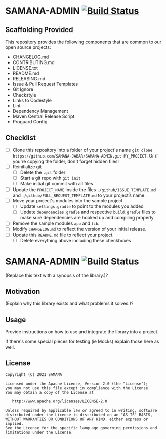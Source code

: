 # SAMANA-ADMIN [![Build Status](https://travis-ci.org/uber/android-template.svg?branch=master)](https://github.com/SAMANA-JABAR/SAMANA-ADMIN)

## Scaffolding Provided

This repository provides the following components that are common to our open source projects:

- CHANGELOG.md
- CONTRIBUTING.md
- LICENSE.txt
- README.md
- RELEASING.md
- Issue & Pull Request Templates
- Git Ignore
- Checkstyle
- Links to Codestyle
- Lint
- Dependency Management
- Maven Central Release Script
- Proguard Config

## Checklist

- [ ] Clone this repository into a folder of your project's name `git clone https://github.com/SAMANA-JABAR/SAMANA-ADMIN.git MY_PROJECT`. Or if you're copying the folder, don't forget hidden files!
- [ ] Reinitialize git
    - [ ] Delete the `.git` folder
    - [ ] Start a git repo with `git init`
    - [ ] Make initial git commit with all files
- [ ] Update the `PROJECT_NAME` inside the files `./github/ISSUE_TEMPLATE.md` and `./github/PULL_REQUEST_TEMPLATE.md` to your project’s name.
- [ ] Move your project's modules into the sample project
    - [ ] Update `settings.gradle` to point to the modules you added
    - [ ] Update `dependencies.gradle` and respective `build.gradle` files to make sure dependencies are hooked up and compiling properly
- [ ] Remove the sample modules `app` and `lib`.
- [ ] Modify `CHANGELOG.md` to reflect the version of your initial release.
- [ ] Update this `README.md` file to reflect your project.
    - [ ] Delete everything above including these checkboxes

# SAMANA-ADMIN ![Build Status](https://travis-ci.org/uber/android-template.svg?branch=master)

(Replace this text with a synopsis of the library.)?

## Motivation

(Explain why this library exists and what problems it solves.)?

## Usage

Provide instructions on how to use and integrate the library into a project.

If there's some special pieces for testing (ie Mocks) explain those here as well.

## License

    Copyright (C) 2021 SAMANA

    Licensed under the Apache License, Version 2.0 (the "License");
    you may not use this file except in compliance with the License.
    You may obtain a copy of the License at

       http://www.apache.org/licenses/LICENSE-2.0

    Unless required by applicable law or agreed to in writing, software
    distributed under the License is distributed on an "AS IS" BASIS,
    WITHOUT WARRANTIES OR CONDITIONS OF ANY KIND, either express or implied.
    See the License for the specific language governing permissions and
    limitations under the License.
